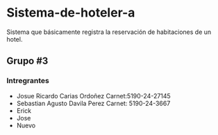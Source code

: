 # Sistema-de-hoteler-a
Sistema que básicamente registra la reservación de habitaciones de un hotel.

## Grupo #3 

### Intregrantes
- Josue Ricardo Carias Ordoñez Carnet:5190-24-27145
- Sebastian Agusto Davila Perez Carnet: 5190-24-3667
- Erick
- Jose
- Nuevo

